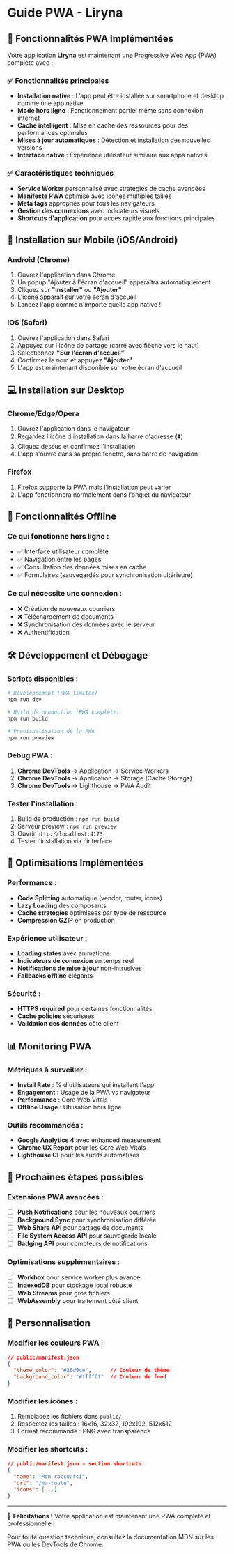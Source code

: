 # Guide PWA - Liryna

## 🚀 Fonctionnalités PWA Implémentées

Votre application **Liryna** est maintenant une Progressive Web App (PWA) complète avec :

### ✅ Fonctionnalités principales
- **Installation native** : L'app peut être installée sur smartphone et desktop comme une app native
- **Mode hors ligne** : Fonctionnement partiel même sans connexion internet
- **Cache intelligent** : Mise en cache des ressources pour des performances optimales
- **Mises à jour automatiques** : Détection et installation des nouvelles versions
- **Interface native** : Expérience utilisateur similaire aux apps natives

### ✅ Caractéristiques techniques
- **Service Worker** personnalisé avec stratégies de cache avancées
- **Manifeste PWA** optimisé avec icônes multiples tailles
- **Meta tags** appropriés pour tous les navigateurs
- **Gestion des connexions** avec indicateurs visuels
- **Shortcuts d'application** pour accès rapide aux fonctions principales

## 📱 Installation sur Mobile (iOS/Android)

### Android (Chrome)
1. Ouvrez l'application dans Chrome
2. Un popup "Ajouter à l'écran d'accueil" apparaîtra automatiquement
3. Cliquez sur **"Installer"** ou **"Ajouter"**
4. L'icône apparaît sur votre écran d'accueil
5. Lancez l'app comme n'importe quelle app native !

### iOS (Safari)
1. Ouvrez l'application dans Safari
2. Appuyez sur l'icône de partage (carré avec flèche vers le haut)
3. Sélectionnez **"Sur l'écran d'accueil"**
4. Confirmez le nom et appuyez **"Ajouter"**
5. L'app est maintenant disponible sur votre écran d'accueil

## 💻 Installation sur Desktop

### Chrome/Edge/Opera
1. Ouvrez l'application dans le navigateur
2. Regardez l'icône d'installation dans la barre d'adresse (⬇️)
3. Cliquez dessus et confirmez l'installation
4. L'app s'ouvre dans sa propre fenêtre, sans barre de navigation

### Firefox
1. Firefox supporte la PWA mais l'installation peut varier
2. L'app fonctionnera normalement dans l'onglet du navigateur

## 🔧 Fonctionnalités Offline

### Ce qui fonctionne hors ligne :
- ✅ Interface utilisateur complète
- ✅ Navigation entre les pages
- ✅ Consultation des données mises en cache
- ✅ Formulaires (sauvegardés pour synchronisation ultérieure)

### Ce qui nécessite une connexion :
- ❌ Création de nouveaux courriers
- ❌ Téléchargement de documents
- ❌ Synchronisation des données avec le serveur
- ❌ Authentification

## 🛠️ Développement et Débogage

### Scripts disponibles :
```bash
# Développement (PWA limitée)
npm run dev

# Build de production (PWA complète)
npm run build

# Prévisualisation de la PWA
npm run preview
```

### Debug PWA :
1. **Chrome DevTools** → Application → Service Workers
2. **Chrome DevTools** → Application → Storage (Cache Storage)
3. **Chrome DevTools** → Lighthouse → PWA Audit

### Tester l'installation :
1. Build de production : `npm run build`
2. Serveur preview : `npm run preview`
3. Ouvrir `http://localhost:4173`
4. Tester l'installation via l'interface

## 🎯 Optimisations Implémentées

### Performance :
- **Code Splitting** automatique (vendor, router, icons)
- **Lazy Loading** des composants
- **Cache strategies** optimisées par type de ressource
- **Compression GZIP** en production

### Expérience utilisateur :
- **Loading states** avec animations
- **Indicateurs de connexion** en temps réel
- **Notifications de mise à jour** non-intrusives
- **Fallbacks offline** élégants

### Sécurité :
- **HTTPS required** pour certaines fonctionnalités
- **Cache policies** sécurisées
- **Validation des données** côté client

## 📊 Monitoring PWA

### Métriques à surveiller :
- **Install Rate** : % d'utilisateurs qui installent l'app
- **Engagement** : Usage de la PWA vs navigateur
- **Performance** : Core Web Vitals
- **Offline Usage** : Utilisation hors ligne

### Outils recommandés :
- **Google Analytics 4** avec enhanced measurement
- **Chrome UX Report** pour les Core Web Vitals
- **Lighthouse CI** pour les audits automatisés

## 🚀 Prochaines étapes possibles

### Extensions PWA avancées :
- [ ] **Push Notifications** pour les nouveaux courriers
- [ ] **Background Sync** pour synchronisation différée
- [ ] **Web Share API** pour partage de documents
- [ ] **File System Access API** pour sauvegarde locale
- [ ] **Badging API** pour compteurs de notifications

### Optimisations supplémentaires :
- [ ] **Workbox** pour service worker plus avancé
- [ ] **IndexedDB** pour stockage local robuste
- [ ] **Web Streams** pour gros fichiers
- [ ] **WebAssembly** pour traitement côté client

## 🎨 Personnalisation

### Modifier les couleurs PWA :
```json
// public/manifest.json
{
  "theme_color": "#26d0ce",      // Couleur de thème
  "background_color": "#ffffff"  // Couleur de fond
}
```

### Modifier les icônes :
1. Remplacez les fichiers dans `public/`
2. Respectez les tailles : 16x16, 32x32, 192x192, 512x512
3. Format recommandé : PNG avec transparence

### Modifier les shortcuts :
```json
// public/manifest.json - section shortcuts
{
  "name": "Mon raccourci",
  "url": "/ma-route",
  "icons": [...]
}
```

---

🎉 **Félicitations !** Votre application est maintenant une PWA complète et professionnelle !

Pour toute question technique, consultez la documentation MDN sur les PWA ou les DevTools de Chrome.